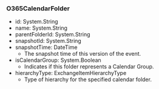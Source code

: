### O365CalendarFolder
- id: System.String
- name: System.String
- parentFolderId: System.String
- snapshotId: System.String
- snapshotTime: DateTime
  - The snapshot time of this version of the event.
- isCalendarGroup: System.Boolean
  - Indicates if this folder represents a Calendar Group.
- hierarchyType: ExchangeItemHierarchyType
  - Type of hierarchy for the specified calendar folder.
